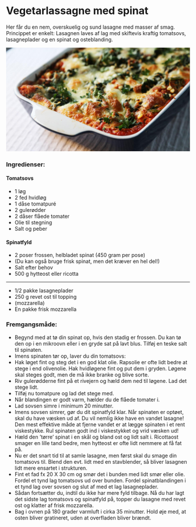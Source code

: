 # Vegetarlassagne med spinat

Her får du en nem, overskuelig og sund lasagne med masser af smag. Princippet er enkelt: Lasagnen laves af lag med skiftevis kraftig tomatsovs, lasagneplader og en spinat og osteblanding.

![](images/spinatlassagne.jpg)

### Ingredienser:
#### Tomatsovs
- 1 løg
- 2 fed hvidløg
- 1 dåse tomatpuré
- 2 gulerødder
- 2 dåser flåede tomater
- Olie til stegning
- Salt og peber 

#### Spinatfyld
- 2 poser frossen, helbladet spinat (450 gram per pose)
- (Du kan også bruge frisk spinat, men det kræver en hel del!)
- Salt efter behov
- 500 g hytteost eller ricotta 
---
- 1/2 pakke lasagneplader
- 250 g revet ost til topping
- (mozzarella)
- En pakke frisk mozzarella 


### Fremgangsmåde:
- Begynd med at tø din spinat op, hvis den stadig er frossen. Du kan tø den op i en mikroovn eller i en gryde sat på lavt blus. Tilføj en teske salt til spinaten.
- Imens spinaten tør op, laver du din tomatsovs:
- Hak løget fint og steg det i en god klat olie. Rapsolie er ofte lidt bedre at stege i end olivenolie. Hak hvidløgene fint og put dem i gryden. Løgene skal steges godt, men de må ikke branke og blive sorte.
- Riv gulerødderne fint på et rivejern og hæld dem ned til løgene. Lad det stege lidt.
 - Tilføj nu tomatpure og lad det stege med.
- Når blandingen er godt varm, hælder du de flåede tomater i.
- Lad sovsen simre i minimum 20 minutter.
- Imens sovsen simrer, gør du dit spinatfyld klar. Når spinaten er optøet, skal du have væsken ud af. Du vil nemlig ikke have en vandet lasagne! Den mest effektive måde at fjerne vandet er at lægge spinaten i et rent viskestykke. Rul spinaten godt ind i viskestykket og vrid væsken ud!
- Hæld den ’tørre’ spinat i en skål og bland ost og lidt salt i. Ricottaost smager en lille tand bedre, men hytteost er ofte lidt nemmere at få fat på.
- Nu er det snart tid til at samle lasagne, men først skal du smage din tomatsovs til. Blend den evt. lidt med en stavblender, så bliver lasagnen lidt mere ensartet i strukturen.
- Fint et fad fx 20 X 30 cm og smør det i bunden med lidt smør eller olie. Fordel et tynd lag tomatsovs ud over bunden. Fordel spinatblandingen i et tynd lag over sovsen og slut af med et lag lasagneplader.
- Sådan fortsætter du, indtil du ikke har mere fyld tilbage. Nå du har lagt det sidste lag tomatsovs og spinatfyld på, topper du lasagne med revet ost og klatter af frisk mozzarella.
- Bag i ovnen på 180 grader varmluft i cirka 35 minutter. Hold øje med, at osten bliver gratineret, uden at overfladen bliver brændt.
